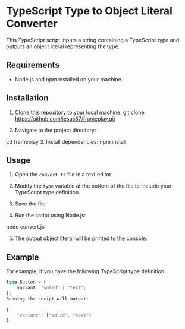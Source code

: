 # TypeScript Type to Object Literal Converter

This TypeScript script inputs a string containing a TypeScript type and outputs an object literal representing the type.

## Requirements

- Node.js and npm installed on your machine.

## Installation

1. Clone this repository to your local machine:
git clone https://github.com/jesus87/frameplay.git


2. Navigate to the project directory:

cd frameplay
3. Install dependencies:
npm install


## Usage

1. Open the `convert.ts` file in a text editor.

2. Modify the `type` variable at the bottom of the file to include your TypeScript type definition.

3. Save the file.

4. Run the script using Node.js:

node convert.js


5. The output object literal will be printed to the console.

## Example

For example, if you have the following TypeScript type definition:

```typescript
type Button = {
    variant: "solid" | "text";
};
Running the script will output:

{
    "variant": ["solid", "text"]
}
